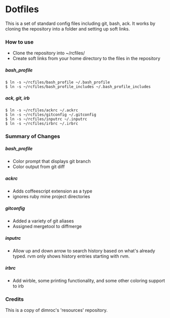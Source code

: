 Dotfiles
========

This is a set of standard config files including git, bash, ack.
It works by cloning the repository into a folder and setting up soft links.

### How to use ###

* Clone the repository into ~/rcfiles/
* Create soft links from your home directory to the files in the repository

##### bash_profile #####

    $ ln -s ~/rcfiles/bash_profile ~/.bash_profile
    $ ln -s ~/rcfiles/bash_profile_includes ~/.bash_profile_includes

##### ack, git, irb #####

    $ ln -s ~/rcfiles/ackrc ~/.ackrc
    $ ln -s ~/rcfiles/gitconfig ~/.gitconfig
    $ ln -s ~/rcfiles/inputrc ~/.inputrc
    $ ln -s ~/rcfiles/irbrc ~/.irbrc

### Summary of Changes

##### bash_profile #####

* Color prompt that displays git branch
* Color output from git diff

##### ackrc #####

* Adds coffeescript extension as a type
* ignores ruby mine project directories

##### gitconfig #####

* Added a variety of git aliases
* Assigned mergetool to diffmerge

##### inputrc #####

* Allow up and down arrow to search history based on what's already typed. rvm <up-arrow> only shows history entries starting with rvm.

##### irbrc #####

* Add wirble, some printing functionality, and some other coloring support to irb

### Credits ###

This is a copy of dimroc's 'resources' repository.
